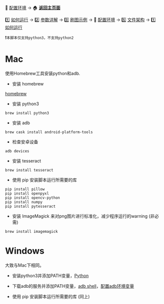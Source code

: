 📙 [配置环境](https://github.com/airbirdx/fgo-auto-run/blob/master/wiki/environment.md) → :house: **[返回主页面](https://github.com/airbirdx/fgo-auto-run)**

1️⃣ [如何运行](https://github.com/airbirdx/fgo-auto-run/blob/master/wiki/howtorun.md) → 2️⃣ [参数详解](https://github.com/airbirdx/fgo-auto-run/blob/master/wiki/parameter.md) → 3️⃣ [刷图示例](https://github.com/airbirdx/fgo-auto-run/blob/master/wiki/example.md) → 📙 [配置环境](https://github.com/airbirdx/fgo-auto-run/blob/master/wiki/environment.md) → :five: [文件架构](https://github.com/airbirdx/fgo-auto-run/blob/master/wiki/architecture.md) → 1️⃣ [如何运行](https://github.com/airbirdx/fgo-auto-run/blob/master/wiki/howtorun.md) 

:exclamation:`本脚本仅支持python3，不支持python2`

# Mac

使用Homebrew工具安装python和adb.

* 安装 homebrew
  

[homebrew](https://brew.sh/)

* 安装 python3

```
brew install python3
```

* 安装 adb
  
```
brew cask install android-platform-tools
```

* 检查安卓设备

```
adb devices
```

* 安装 tesseract
  
```
brew install tesseract
```

* 使用 pip 安装脚本运行所需要的库

```
pip install pillow
pip install openpyxl
pip install opencv-python
pip install numpy
pip install pytesseract
```

* 安装 ImageMagick 来对png图片进行标准化，减少程序运行的warning (非必需)

```
brew install imagemagick
```

#  Windows

大致与Mac下相同。

* 安装python3并添加PATH变量，[Python](https://www.python.org/)
* 下载adb的服务并添加PATH变量，[adb shell](http://adbshell.com/downloads)，[配置adb环境变量](https://www.cnblogs.com/cnwutianhao/p/6557571.html)

* 使用 pip 安装脚本运行所需要的库 (同上)